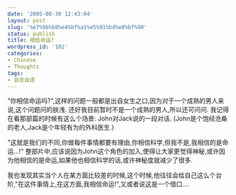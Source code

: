 ```yaml
---
date: '2005-08-30 12:43:04'
layout: post
slug: '%e7%9b%b8%e4%bf%a1%e5%91%bd%e8%bf%90'
status: publish
title: 相信命运?
wordpress_id: '102'
categories:
- Chinese
- Thoughts
tags:
- 自言自语
---
```





"你相信命运吗?",这样的问题一般都是出自女生之口,因为对于一个成熟的男人来说,这个问题问的肤浅. 还好我目前暂时不是一个成熟的男人,所以还可问问. 我记得在看<Lost>那部篇的时候有这么个场景: John对Jack说的一段对话. (John是个饱经沧桑的老人,Jack是个年轻有为的外科医生.)




"这就是我们的不同,你做每件事情都要有理由,你相信科学,但我不是,我相信的是命运...!"
整部片中,应该说因为John这个角色的加入,使得让大家更觉得神秘,或许因为他相信的是命运,如果他也相信科学的话,或许神秘度就减少了很多.




我也发现其实当个人在某方面比较差的时候,这个时候,他往往会给自己这么个台阶,"在这件事情上,在这方面,我相信命运!",又或者说这是一个借口....



